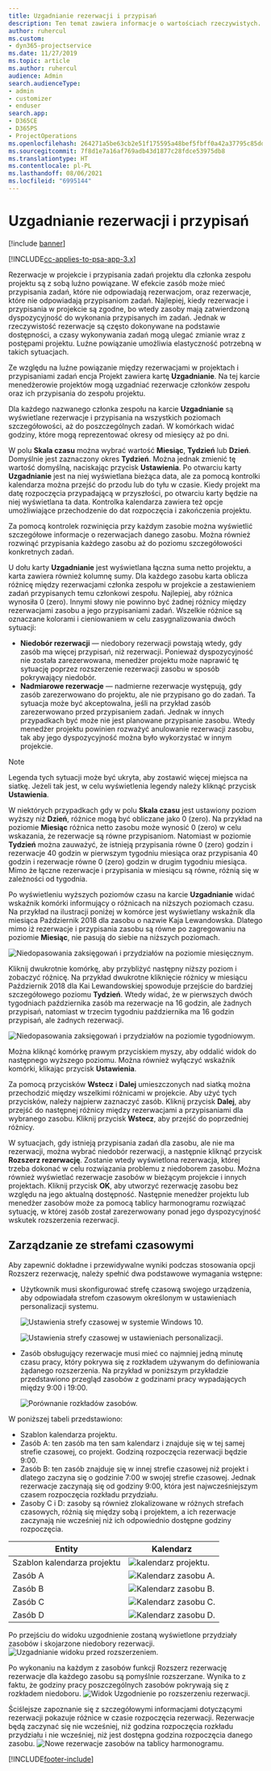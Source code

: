 ```yaml
---
title: Uzgadnianie rezerwacji i przypisań
description: Ten temat zawiera informacje o wartościach rzeczywistych.
author: ruhercul
ms.custom:
- dyn365-projectservice
ms.date: 11/27/2019
ms.topic: article
ms.author: ruhercul
audience: Admin
search.audienceType:
- admin
- customizer
- enduser
search.app:
- D365CE
- D365PS
- ProjectOperations
ms.openlocfilehash: 264271a5be63cb2e51f175595a48bef5fbff0a42a37795c85dd5b4725deec35e
ms.sourcegitcommit: 7f8d1e7a16af769adb43d1877c28fdce53975db8
ms.translationtype: HT
ms.contentlocale: pl-PL
ms.lasthandoff: 08/06/2021
ms.locfileid: "6995144"
---
```

# <a name="reconcile-bookings-and-assignments"></a>Uzgadnianie rezerwacji i przypisań

[!include [banner](../includes/psa-now-project-operations.md)]

[!INCLUDE[cc-applies-to-psa-app-3.x](../includes/cc-applies-to-psa-app-3x.md)]

Rezerwacje w projekcie i przypisania zadań projektu dla członka zespołu projektu są z sobą luźno powiązane. W efekcie zasób może mieć przypisania zadań, które nie odpowiadają rezerwacjom, oraz rezerwacje, które nie odpowiadają przypisaniom zadań. Najlepiej, kiedy rezerwacje i przypisania w projekcie są zgodne, bo wtedy zasoby mają zatwierdzoną dyspozycyjność do wykonania przypisanych im zadań. Jednak w rzeczywistość rezerwacje są często dokonywane na podstawie dostępności, a czasy wykonywania zadań mogą ulegać zmianie wraz z postępami projektu. Luźne powiązanie umożliwia elastyczność potrzebną w takich sytuacjach.

Ze względu na luźne powiązanie między rezerwacjami w projektach i przypisaniami zadań encja Projekt zawiera kartę **Uzgadnianie**. Na tej karcie menedżerowie projektów mogą uzgadniać rezerwacje członków zespołu oraz ich przypisania do zespołu projektu.

Dla każdego nazwanego członka zespołu na karcie **Uzgadnianie** są wyświetlane rezerwacje i przypisania na wszystkich poziomach szczegółowości, aż do poszczególnych zadań. W komórkach widać godziny, które mogą reprezentować okresy od miesięcy aż po dni.

W polu **Skala czasu** można wybrać wartość **Miesiąc**, **Tydzień** lub **Dzień**. Domyślnie jest zaznaczony okres **Tydzień**. Można jednak zmienić tę wartość domyślną, naciskając przycisk **Ustawienia**. Po otwarciu karty **Uzgadnianie** jest na niej wyświetlana bieżąca data, ale za pomocą kontrolki kalendarza można przejść do przodu lub do tyłu w czasie. Kiedy projekt ma datę rozpoczęcia przypadającą w przyszłości, po otwarciu karty będzie na niej wyświetlana ta data. Kontrolka kalendarza zawiera też opcje umożliwiające przechodzenie do dat rozpoczęcia i zakończenia projektu.

Za pomocą kontrolek rozwinięcia przy każdym zasobie można wyświetlić szczegółowe informacje o rezerwacjach danego zasobu. Można również rozwinąć przypisania każdego zasobu aż do poziomu szczegółowości konkretnych zadań.

U dołu karty **Uzgadnianie** jest wyświetlana łączna suma netto projektu, a karta zawiera również kolumnę sumy. Dla każdego zasobu karta oblicza różnicę między rezerwacjami członka zespołu w projekcie a zestawieniem zadań przypisanych temu członkowi zespołu. Najlepiej, aby różnica wynosiła 0 (zero). Innymi słowy nie powinno być żadnej różnicy między rezerwacjami zasobu a jego przypisaniami zadań. Wszelkie różnice są oznaczane kolorami i cieniowaniem w celu zasygnalizowania dwóch sytuacji:

- **Niedobór rezerwacji** — niedobory rezerwacji powstają wtedy, gdy zasób ma więcej przypisań, niż rezerwacji. Ponieważ dyspozycyjność nie została zarezerwowana, menedżer projektu może naprawić tę sytuację poprzez rozszerzenie rezerwacji zasobu w sposób pokrywający niedobór.
- **Nadmiarowe rezerwacje** — nadmierne rezerwacje występują, gdy zasób zarezerwowano do projektu, ale nie przypisano go do zadań. Ta sytuacja może być akceptowalna, jeśli na przykład zasób zarezerwowano przed przypisaniem zadań. Jednak w innych przypadkach być może nie jest planowane przypisanie zasobu. Wtedy menedżer projektu powinien rozważyć anulowanie rezerwacji zasobu, tak aby jego dyspozycyjność można było wykorzystać w innym projekcie.

> [!NOTE]
> Legenda tych sytuacji może być ukryta, aby zostawić więcej miejsca na siatkę. Jeżeli tak jest, w celu wyświetlenia legendy należy kliknąć przycisk **Ustawienia**.

W niektórych przypadkach gdy w polu **Skala czasu** jest ustawiony poziom wyższy niż **Dzień**, różnice mogą być obliczane jako 0 (zero). Na przykład na poziomie **Miesiąc** różnica netto zasobu może wynosić 0 (zero) w celu wskazania, że rezerwacje są równe przypisaniom. Natomiast w poziomie **Tydzień** można zauważyć, że istnieją przypisania równe 0 (zero) godzin i rezerwacje 40 godzin w pierwszym tygodniu miesiąca oraz przypisania 40 godzin i rezerwacje równe 0 (zero) godzin w drugim tygodniu miesiąca. Mimo że łączne rezerwacje i przypisania w miesiącu są równe, różnią się w zależności od tygodnia.

Po wyświetleniu wyższych poziomów czasu na karcie **Uzgadnianie** widać wskaźnik komórki informujący o różnicach na niższych poziomach czasu. Na przykład na ilustracji poniżej w komórce jest wyświetlany wskaźnik dla miesiąca Październik 2018 dla zasobu o nazwie Kaja Lewandowska. Dlatego mimo iż rezerwacje i przypisania zasobu są równe po zagregowaniu na poziomie **Miesiąc**, nie pasują do siebie na niższych poziomach.

![Niedopasowania zaksięgowań i przydziałów na poziomie miesięcznym.](media/reconcile-assignments-01.JPG)

Kliknij dwukrotnie komórkę, aby przybliżyć następny niższy poziom i zobaczyć różnicę. Na przykład dwukrotne kliknięcie różnicy w miesiącu Październik 2018 dla Kai Lewandowskiej spowoduje przejście do bardziej szczegółowego poziomu **Tydzień**. Wtedy widać, że w pierwszych dwóch tygodniach października zasób ma rezerwacje na 16 godzin, ale żadnych przypisań, natomiast w trzecim tygodniu października ma 16 godzin przypisań, ale żadnych rezerwacji.

![Niedopasowania zaksięgowań i przydziałów na poziomie tygodniowym.](media/reconcile-assignments-02.JPG)

Można kliknąć komórkę prawym przyciskiem myszy, aby oddalić widok do następnego wyższego poziomu. Można również wyłączyć wskaźnik komórki, klikając przycisk **Ustawienia**. 

Za pomocą przycisków **Wstecz** i **Dalej** umieszczonych nad siatką można przechodzić między wszelkimi różnicami w projekcie. Aby użyć tych przycisków, należy najpierw zaznaczyć zasób. Kliknij przycisk **Dalej**, aby przejść do następnej różnicy między rezerwacjami a przypisaniami dla wybranego zasobu. Kliknij przycisk **Wstecz**, aby przejść do poprzedniej różnicy.

W sytuacjach, gdy istnieją przypisania zadań dla zasobu, ale nie ma rezerwacji, można wybrać niedobór rezerwacji, a następnie kliknąć przycisk **Rozszerz rezerwację**. Zostanie wtedy wyświetlona rezerwacja, której trzeba dokonać w celu rozwiązania problemu z niedoborem zasobu. Można również wyświetlać rezerwacje zasobów w bieżącym projekcie i innych projektach. Kliknij przycisk **OK**, aby utworzyć rezerwację zasobu bez względu na jego aktualną dostępność. Następnie menedżer projektu lub menedżer zasobów może za pomocą tablicy harmonogramu rozwiązać sytuację, w której zasób został zarezerwowany ponad jego dyspozycyjność wskutek rozszerzenia rezerwacji.

## <a name="managing-with-time-zones"></a>Zarządzanie ze strefami czasowymi
Aby zapewnić dokładne i przewidywalne wyniki podczas stosowania opcji Rozszerz rezerwację, należy spełnić dwa podstawowe wymagania wstępne:  

- Użytkownik musi skonfigurować strefę czasową swojego urządzenia, aby odpowiadała strefom czasowym określonym w ustawieniach personalizacji systemu.
 
  ![Ustawienia strefy czasowej w systemie Windows 10.](media/reconcile-assignments-03.png)

  ![Ustawienia strefy czasowej w ustawieniach personalizacji.](media/reconcile-assignments-04.png)
 
- Zasób obsługujący rezerwacje musi mieć co najmniej jedną minutę czasu pracy, który pokrywa się z rozkładem używanym do definiowania żądanego rozszerzenia. Na przykład w poniższym przykładzie przedstawiono przegląd zasobów z godzinami pracy wypadających między 9:00 i 19:00. 

  ![Porównanie rozkładów zasobów.](media/reconcile-assignments-05.png)

W poniższej tabeli przedstawiono:

- Szablon kalendarza projektu.
- Zasób A: ten zasób ma ten sam kalendarz i znajduje się w tej samej strefie czasowej, co projekt. Godziną rozpoczęcia rezerwacji będzie 9:00.
- Zasób B: ten zasób znajduje się w innej strefie czasowej niż projekt i dlatego zaczyna się o godzinie 7:00 w swojej strefie czasowej. Jednak rezerwacje zaczynają się od godziny 9:00, która jest najwcześniejszym czasem rozpoczęcia rozkładu przydziału.
- Zasoby C i D: zasoby są również zlokalizowane w różnych strefach czasowych, różnią się między sobą i projektem, a ich rezerwacje zaczynają nie wcześniej niż ich odpowiednio dostępne godziny rozpoczęcia.

|Entity  |Kalendarz  |
|-|-|
|Szablon kalendarza projektu   | ![kalendarz projektu.](media/reconcile-assignments-06.png) |
|Zasób A  | ![Kalendarz zasobu A.](media/reconcile-assignments-06.png) |
|Zasób B  |  ![Kalendarz zasobu B.](media/reconcile-assignments-07.png) |
|Zasób C  |  ![Kalendarz zasobu C.](media/reconcile-assignments-08.png) |
|Zasób D  | ![Kalendarz zasobu D.](media/reconcile-assignments-09.png)  |
 
Po przejściu do widoku uzgodnienie zostaną wyświetlone przydziały zasobów i skojarzone niedobory rezerwacji.
 ![Uzgadnianie widoku przed rozszerzeniem.](media/reconcile-assignments-10.png)

Po wykonaniu na każdym z zasobów funkcji Rozszerz rezerwację rezerwacje dla każdego zasobu są pomyślnie rozszerzane. Wynika to z faktu, że godziny pracy poszczególnych zasobów pokrywają się z rozkładem niedoboru.
 ![Widok Uzgodnienie po rozszerzeniu rezerwacji.](media/reconcile-assignments-11.png) 

Ściślejsze zapoznanie się z szczegółowymi informacjami dotyczącymi rezerwacji pokazuje różnice w czasie rozpoczęcia rezerwacji. Rezerwacje będą zaczynać się nie wcześniej, niż godzina rozpoczęcia rozkładu przydziału i nie wcześniej, niż jest dostępna godzina rozpoczęcia danego zasobu.
 ![Nowe rezerwacje zasobów na tablicy harmonogramu.](media/reconcile-assignments-12.png)


[!INCLUDE[footer-include](../includes/footer-banner.md)]